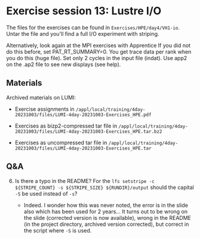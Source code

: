 # Exercise session 13: Lustre I/O

The files for the exercises can be found in `Exercises/HPE/day4/VH1-io`.
Untar the file and you'll find a full I/O experiment with striping.

Alternatively, look again at the MPI exercises with Apprentice
If you did not do this before, set PAT_RT_SUMMARY=0. You get trace data per rank when you do this (huge file).
Set only 2 cycles in the input file (indat).
Use app2 on the .ap2 file to see new displays (see help).


## Materials

<!--
No materials available at the moment.
-->

<!--
Temporary location of materials (for the lifetime of the training project):

-   See the exercise assignments in
    `/project/project_465000644/Slides/HPE/Exercises.pdf`.

-   Exercise files in `/project/project_465000644/Exercises/HPE/day4`

Temporary web-available materials:

-    Overview exercise assignments temporarily available on
     [this link](https://462000265.lumidata.eu/4day-20231003/files/LUMI-4day-20231003-4_Exercises_day4.pdf)
-->

Archived materials on LUMI:

-   Exercise assignments in `/appl/local/training/4day-20231003/files/LUMI-4day-20231003-Exercises_HPE.pdf`

-   Exercises as bizp2-compressed tar file in
    `/appl/local/training/4day-20231003/files/LUMI-4day-20231003-Exercises_HPE.tar.bz2`

-   Exercises as uncompressed tar file in
    `/appl/local/training/4day-20231003/files/LUMI-4day-20231003-Exercises_HPE.tar`


## Q&A

6.  Is there a typo in the README? For the `lfs setstripe -c ${STRIPE_COUNT} -s ${STRIPE_SIZE} ${RUNDIR}/output` should the capital `-S` be used instead of `-s`?

    -   Indeed. I wonder how this was never noted, the error is in the slide also which has been used for 2 years... 
        It turns out to be wrong on the slide (corrected version is now available), wrong in the README (in the project directory, archived version corrected), but correct in the script where `-S` is used.

